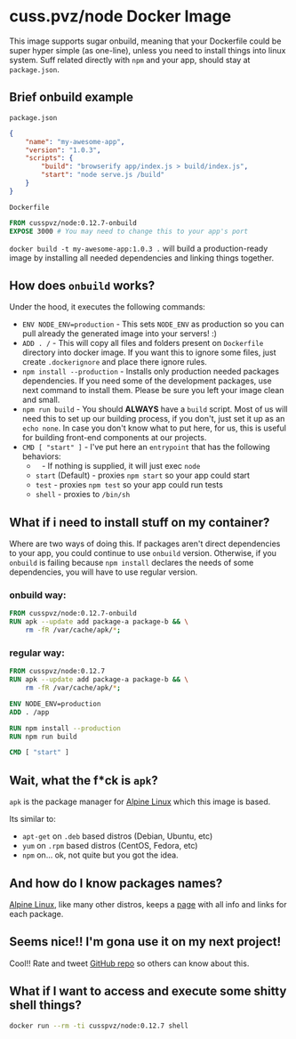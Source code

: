 # cuss.pvz/node Docker Image

This image supports sugar onbuild, meaning that your Dockerfile could be super
hyper simple (as one-line), unless you need to install things into linux system.
Suff related directly with `npm` and your app, should stay at `package.json`.


## Brief onbuild example

`package.json`
```json
{
    "name": "my-awesome-app",
    "version": "1.0.3",
    "scripts": {
        "build": "browserify app/index.js > build/index.js",
        "start": "node serve.js /build"
    }
}
```

`Dockerfile`
```Dockerfile
FROM cusspvz/node:0.12.7-onbuild
EXPOSE 3000 # You may need to change this to your app's port
```

`docker build -t my-awesome-app:1.0.3 .` will build a production-ready image by
installing all needed dependencies and linking things together.

## How does `onbuild` works?

Under the hood, it executes the following commands:
* `ENV NODE_ENV=production` - This sets `NODE_ENV` as production so you can pull
  already the generated image into your servers! :)
* `ADD . /` - This will copy all files and folders present on `Dockerfile`
  directory into docker image. If you want this to ignore some files, just
  create `.dockerignore` and place there ignore rules.
* `npm install --production` - Installs only production needed packages
  dependencies. If you need some of the development packages, use next command
  to install them. Please be sure you left your image clean and small.
* `npm run build` - You should **ALWAYS** have a `build` script. Most of us will
  need this to set up our building process, if you don't, just set it up as an
  `echo none`. In case you don't know what to put here, for us, this is useful
  for building front-end components at our projects.
* `CMD [ "start" ]` - I've put here an `entrypoint` that has the following
  behaviors:
  * ` ` - If nothing is supplied, it will just exec `node`
  * `start` (Default) - proxies `npm start` so your app could start
  * `test` - proxies `npm test` so your app could run tests
  * `shell` - proxies to `/bin/sh`

## What if i need to install stuff on my container?

Where are two ways of doing this. If packages aren't direct dependencies to your
app, you could continue to use `onbuild` version. Otherwise, if you `onbuild` is
failing because `npm install` declares the needs of some dependencies, you will
have to use regular version.

### onbuild way:
```Dockerfile
FROM cusspvz/node:0.12.7-onbuild
RUN apk --update add package-a package-b && \
    rm -fR /var/cache/apk/*;
```

### regular way:
```Dockerfile
FROM cusspvz/node:0.12.7
RUN apk --update add package-a package-b && \
    rm -fR /var/cache/apk/*;

ENV NODE_ENV=production
ADD . /app

RUN npm install --production
RUN npm run build

CMD [ "start" ]
```

## Wait, what the f*ck is `apk`?

`apk` is the package manager for [Alpine Linux](//alpinelinux.org/) which this image is based.

Its similar to:
* `apt-get` on `.deb` based distros (Debian, Ubuntu, etc)
* `yum` on `.rpm` based distros (CentOS, Fedora, etc)
* `npm` on... ok, not quite but you got the idea.

## And how do I know packages names?

[Alpine Linux](//alpinelinux.org/), like many other distros, keeps a [page](//pkgs.alpinelinux.org/packages) with all info and links
for each package.

## Seems nice!! I'm gona use it on my next project!

Cool!! Rate and tweet [GitHub repo](//github.com/cusspvz/node.docker) so others can know about this.

## What if I want to access and execute some shitty shell things?

```bash
docker run --rm -ti cusspvz/node:0.12.7 shell
```
